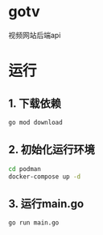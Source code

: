 # gotv
视频网站后端api

# 运行
## 1. 下载依赖
```sh
go mod download
```

## 2. 初始化运行环境
```sh
cd podman
docker-compose up -d
```

## 3. 运行main.go
```sh
go run main.go
```

